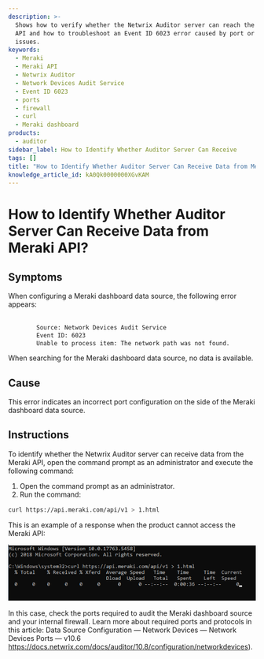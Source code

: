 ```yaml
---
description: >-
  Shows how to verify whether the Netwrix Auditor server can reach the Meraki
  API and how to troubleshoot an Event ID 6023 error caused by port or firewall
  issues.
keywords:
  - Meraki
  - Meraki API
  - Netwrix Auditor
  - Network Devices Audit Service
  - Event ID 6023
  - ports
  - firewall
  - curl
  - Meraki dashboard
products:
  - auditor
sidebar_label: How to Identify Whether Auditor Server Can Receive
tags: []
title: "How to Identify Whether Auditor Server Can Receive Data from Meraki API?"
knowledge_article_id: kA0Qk0000000XGvKAM
---
```


# How to Identify Whether Auditor Server Can Receive Data from Meraki API?

## Symptoms

When configuring a Meraki dashboard data source, the following error appears:

```
 
        Source: Network Devices Audit Service
        Event ID: 6023
        Unable to process item: The network path was not found. 
```

When searching for the Meraki dashboard data source, no data is available.

## Cause

This error indicates an incorrect port configuration on the side of the Meraki dashboard data source.

## Instructions

To identify whether the Netwrix Auditor server can receive data from the Meraki API, open the command prompt as an administrator and execute the following command:

1. Open the command prompt as an administrator.
2. Run the command:

```bash
curl https://api.meraki.com/api/v1 > 1.html
```

This is an example of a response when the product cannot access the Meraki API:

![User-added image](images/ka0Qk0000002jaX_0EMQk0000045bUT.png)

In this case, check the ports required to audit the Meraki dashboard source and your internal firewall. Learn more about required ports and protocols in this article: Data Source Configuration — Network Devices — Network Devices Ports — v10.6 https://docs.netwrix.com/docs/auditor/10.8/configuration/networkdevices).
